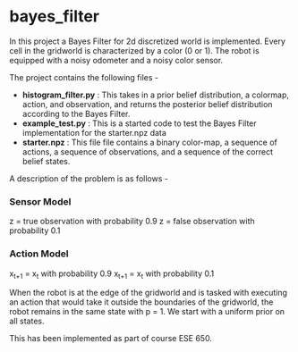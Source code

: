 # bayes_filter
In this project a Bayes Filter for 2d discretized world is implemented. Every cell in the gridworld is characterized by a color (0 or 1). The robot is equipped with a noisy odometer and a noisy color sensor. 

The project contains the following files - 
- **histogram_filter.py** : This takes in a prior belief distribution, a colormap, action, and observation, and returns the posterior belief distribution according to the Bayes Filter.
- **example_test.py** : This is a started code to test the Bayes Filter implementation for the starter.npz data
- **starter.npz** : This file file contains a binary color-map, a sequence of actions, a sequence of observations, and a sequence of the correct belief states.

A description of the problem is as follows - 
### Sensor Model
z = true observation with probability 0.9
z = false observation with probability 0.1

### Action Model
x<sub>t+1</sub> = x<sub>t</sub>  with probability 0.9
x<sub>t+1</sub> = x<sub>t</sub> with probability 0.1

When the robot is at the edge of the gridworld and is tasked with executing an action that would take it outside the boundaries of the gridworld, the robot remains in the same state with p = 1. We start with a uniform prior on all states. 

This has been implemented as part of course ESE 650. 
